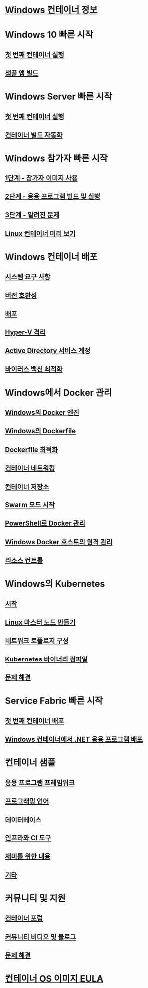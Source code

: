 # [Windows 컨테이너 정보](about/index.md)

# Windows 10 빠른 시작
## [첫 번째 컨테이너 실행](quick-start/quick-start-windows-10.md)
## [샘플 앱 빌드](quick-start/building-sample-app.md)

# Windows Server 빠른 시작
## [첫 번째 컨테이너 실행](quick-start/quick-start-windows-server.md)
## [컨테이너 빌드 자동화](quick-start/quick-start-images.md)

# Windows 참가자 빠른 시작
## [1단계 - 참가자 이미지 사용](quick-start/Using-Insider-Container-Images.md)
## [2단계 - 응용 프로그램 빌드 및 실행](quick-start/Nano-RS3-.NET-Core-and-PS.md)
## [3단계 - 알려진 문제](quick-start/Insider-Known-Issues.md)
## [Linux 컨테이너 미리 보기](deploy-containers/linux-containers.md)

# Windows 컨테이너 배포
## [시스템 요구 사항](deploy-containers/system-requirements.md)
## [버전 호환성](deploy-containers/version-compatibility.md)
## [배포](deploy-containers/deploy-containers-on-server.md)
## [Hyper-V 격리](manage-containers/hyperv-container.md)
## [Active Directory 서비스 계정](manage-containers/manage-serviceaccounts.md)
## [바이러스 백신 최적화](https://msdn.microsoft.com/en-us/windows/hardware/drivers/ifs/anti-virus-optimization-for-windows-containers)

# Windows에서 Docker 관리
## [Windows의 Docker 엔진](manage-docker/configure-docker-daemon.md)
## [Windows의 Dockerfile](manage-docker/manage-windows-dockerfile.md)
## [Dockerfile 최적화](manage-docker/optimize-windows-dockerfile.md)
## [컨테이너 네트워킹](manage-containers/container-networking.md)
## [컨테이너 저장소](manage-containers/container-storage.md)
## [Swarm 모드 시작](manage-containers/swarm-mode.md)
## [PowerShell로 Docker 관리](https://github.com/Microsoft/Docker-PowerShell)
## [Windows Docker 호스트의 원격 관리](management/manage_remotehost.md)
## [리소스 컨트롤](manage-containers/resource-controls.md)

# Windows의 Kubernetes 
## [시작](kubernetes/getting-started-kubernetes-windows.md)
## [Linux 마스터 노드 만들기](kubernetes/creating-a-linux-master.md)
## [네트워크 토폴로지 구성](kubernetes/configuring-host-gateway-mode.md)
## [Kubernetes 바이너리 컴파일](kubernetes/compiling-kubernetes-binaries.md)
## [문제 해결](kubernetes/common-problems.md)

# Service Fabric 빠른 시작
## [첫 번째 컨테이너 배포](/azure/service-fabric/service-fabric-quickstart-containers)
## [Windows 컨테이너에서 .NET 응용 프로그램 배포](/azure/service-fabric/service-fabric-host-app-in-a-container) 

# 컨테이너 샘플
## [응용 프로그램 프레임워크](samples.md#Application-Frameworks)
## [프로그래밍 언어](samples.md#Programing-Languages)
## [데이터베이스](samples.md#Databases)
## [인프라와 CI 도구](samples.md#Infrastructure-and-CI-Tools)
## [재미를 위한 내용](samples.md#Just-for-Fun)
## [기타](samples.md#Other)


# 커뮤니티 및 지원
## [컨테이너 포럼](https://social.msdn.microsoft.com/Forums/en-US/home?forum=windowscontainers)
## [커뮤니티 비디오 및 블로그](communitylinks.md)
## [문제 해결](troubleshooting.md)


# [컨테이너 OS 이미지 EULA](Images_EULA.md)
